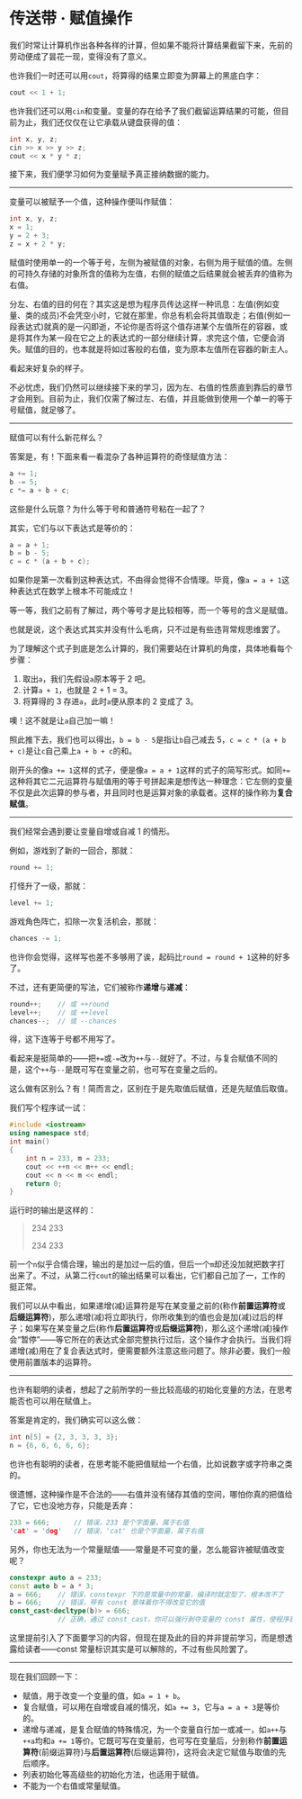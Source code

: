 # 传送带 · 赋值操作

我们时常让计算机作出各种各样的计算，但如果不能将计算结果截留下来，先前的劳动便成了昙花一现，变得没有了意义。

也许我们一时还可以用```cout```，将算得的结果立即变为屏幕上的黑底白字：

```cpp
cout << 1 + 1;
```

也许我们还可以用```cin```和变量。变量的存在给予了我们截留运算结果的可能，但目前为止，我们还仅仅在让它承载从键盘获得的值：

```cpp
int x, y, z;
cin >> x >> y >> z;
cout << x * y * z;
```

接下来，我们便学习如何为变量赋予真正接纳数据的能力。

------

变量可以被赋予一个值，这种操作便叫作赋值：

```cpp
int x, y, z;
x = 1;
y = 2 + 3;
z = x + 2 * y;
```

赋值时使用单一的一个等于号，左侧为被赋值的对象，右侧为用于赋值的值。左侧的可持久存储的对象所含的值称为左值，右侧的赋值之后结果就会被丢弃的值称为右值。

分左、右值的目的何在？其实这是想为程序员传达这样一种讯息：左值(例如变量、类的成员)不会凭空小时，它就在那里，你总有机会将其值取走；右值(例如一段表达式)就真的是一闪即逝，不论你是否将这个值存进某个左值所在的容器，或是将其作为某一段在它之上的表达式的一部分继续计算，求完这个值，它便会消失。赋值的目的，也本就是将如过客般的右值，变为原本左值所在容器的新主人。

看起来好复杂的样子。

不必忧虑，我们仍然可以继续接下来的学习，因为左、右值的性质直到靠后的章节才会用到。目前为止，我们仅需了解过左、右值，并且能做到使用一个单一的等于号赋值，就足够了。

------

赋值可以有什么新花样么？

答案是，有！下面来看一看混杂了各种运算符的奇怪赋值方法：

```cpp
a += 1;
b -= 5;
c *= a + b + c;
```

这些是什么玩意？为什么等于号和普通符号粘在一起了？

其实，它们与以下表达式是等价的：

```cpp
a = a + 1;
b = b - 5;
c = c * (a + b + c);
```

如果你是第一次看到这种表达式，不由得会觉得不合情理。毕竟，像```a = a + 1```这种表达式在数学上根本不可能成立！

等一等，我们之前有了解过，两个等号才是比较相等，而一个等号的含义是赋值。

也就是说，这个表达式其实并没有什么毛病，只不过是有些违背常规思维罢了。

为了理解这个式子到底是怎么计算的，我们需要站在计算机的角度，具体地看每个步骤：

1. 取出```a```，我们先假设```a```原本等于 2 吧。
2. 计算```a + 1```，也就是 2 + 1 = 3。
3. 将算得的 3 存进```a```，此时```a```便从原本的 2 变成了 3。

噢！这不就是让```a```自己加一嘛！

照此推下去，我们也可以得出，```b = b - 5```是指让```b```自己减去 5，```c = c * (a + b + c)```是让```c```自己乘上```a + b + c```的和。

刚开头的像```a += 1```这样的式子，便是像```a = a + 1```这样的式子的简写形式。如同```+=```这种将其它二元运算符与赋值用的等于号拼起来是想传达一种理念：它左侧的变量不仅是此次运算的参与者，并且同时也是运算对象的承载者。这样的操作称为**复合赋值**。

------

我们经常会遇到要让变量自增或自减 1 的情形。

例如，游戏到了新的一回合，那就：

```cpp
round += 1;
```

打怪升了一级，那就：

```cpp
level += 1;
```

游戏角色阵亡，扣除一次复活机会，那就：

```cpp
chances -= 1;
```

也许你会觉得，这样写也差不多够用了诶，起码比```round = round + 1```这种的好多了。

不过，还有更简便的写法，它们被称作**递增**与**递减**：

```cpp
round++;	// 或 ++round
level++;	// 或 ++level
chances--;	// 或 --chances
```

得，这下连等于号都不用写了。

看起来是挺简单的——把```+=```或```-=```改为```++```与```--```就好了。不过，与复合赋值不同的是，这个```++```与```--```是既可写在变量之前，也可写在变量之后的。

这么做有区别么？有！简而言之，区别在于是先取值后赋值，还是先赋值后取值。

我们写个程序试一试：

```cpp
#include <iostream>
using namespace std;
int main()
{
	int n = 233, m = 233;
    cout << ++n << m++ << endl;
    cout << n << m << endl;
    return 0;
}
```

运行时的输出是这样的：

>234 233
>
>234 233

前一个```n```似乎合情合理，输出的是加过一后的值，但后一个```m```却还没加就把数字打出来了。不过，从第二行```cout```的输出结果可以看出，它们都自己加了一，工作的挺正常。

我们可以从中看出，如果递增(减)运算符是写在某变量之前的(称作**前置运算符**或**后缀运算符**)，那么递增(减)将立即执行，你所收集到的值也会是加(减)过后的样子；如果写在某变量之后(称作**后置运算符**或**后缀运算符**)，那么这个递增(减)操作会“暂停”——等它所在的表达式全部完整执行过后，这个操作才会执行。当我们将递增(减)用在了复合表达式时，便需要额外注意这些问题了。除非必要，我们一般使用前置版本的运算符。

------

也许有聪明的读者，想起了之前所学的一些比较高级的初始化变量的方法，在思考能否也可以用在赋值上。

答案是肯定的，我们确实可以这么做：

```cpp
int n[5] = {2, 3, 3, 3, 3};
n = {6, 6, 6, 6, 6};
```

也许也有聪明的读者，在思考能不能把值赋给一个右值，比如说数字或字符串之类的。

很遗憾，这种操作是不合法的——右值并没有储存其值的空间，哪怕你真的把值给了它，它也没地方存，只能是丢弃：

```cpp
233 = 666;		// 错误，233 是个字面量，属于右值
'cat' = 'dog'	// 错误，'cat' 也是个字面量，属于右值
```

另外，你也无法为一个常量赋值——常量是不可变的量，怎么能容许被赋值改变呢？

```cpp
constexpr auto a = 233;
const auto b = a * 3;
a = 666;	// 错误，constexpr 下的是常量中的常量，编译时就定型了，根本改不了
b = 666;	// 错误，带有 const 意味着你不得改变它的值
const_cast<decltype(b)> = 666;
			// 正确，通过 const_cast，你可以强行剥夺变量的 const 属性，使程序获得写此变量的权限
```

这里提前引入了下面要学习的内容，但现在提及此的目的并非提前学习，而是想透露给读者——const 常量标识其实是可以解除的，不过有些风险罢了。

------

现在我们回顾一下：

- 赋值，用于改变一个变量的值，如```a = 1 + b```。
- 复合赋值，可以用在自增或自减的情况，如```a += 3```，它与```a = a + 3```是等价的。
- 递增与递减，是复合赋值的特殊情况，为一个变量自行加一或减一，如```a++```与```++a```均和```a += 1```等价。它既可写在变量前，也可写在变量后，分别称作**前置运算符**(前缀运算符)与**后置运算符**(后缀运算符)，这将会决定它赋值与取值的先后顺序。
- 列表初始化等高级些的初始化方法，也适用于赋值。
- 不能为一个右值或常量赋值。